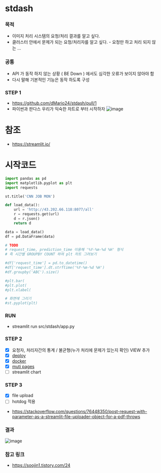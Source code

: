 # stdash
### 목적
- 이미지 처리 시스템의 요청/처리 결과를 알고 싶다.
- 클러스터 안에서 문제가 되는 요청/처리자를 알고 싶다. - 요청만 하고 처리 되지 않는 ...

### 공통
- API 가 동작 하지 않는 상황 ( BE Down ) 에서도 심각한 오류가 보이지 않아야 함
- 다시 말해 기본적인 기능은 동작 하도록 구성

### STEP 1
- https://github.com/dMario24/stdash/pull/1
- 파이썬과 판다스 우리가 익숙한 차트로 부터 시작하자
![image](https://github.com/user-attachments/assets/97df917e-bf5d-43f5-bc6b-86beb6e7e7d1)

# 참조
- https://streamlit.io/


# 시작코드
```python
import pandas as pd
import matplotlib.pyplot as plt
import requests

st.title('CNN JOB MON')

def load_data():
    url = 'http://43.202.66.118:8077/all'
    r = requests.get(url)
    d = r.json()
    return d

data = load_data()
df = pd.DataFrame(data)

# TODO
# request_time, prediction_time 이용해 '%Y-%m-%d %H' 형식
# 즉 시간별 GROUPBY COUNT 하여 plt 차트 그려보기

#df['request_time'] = pd.to_datetime()
#df['request_time'].dt.strftime('%Y-%m-%d %H')
#df.groupby('ABC').size()

#plt.bar(
#plt.plot(
#plt.xlabel(

# 화면에 그리기
#st.pyplot(plt)
```

### RUN
- streamlit run src/stdash/app.py


### STEP 2
- [x] 요청자, 처리자간의 통계 / 불균형(누가 처리에 문제가 있는지 확인) VIEW 추가
- [x] [deploy](https://docs.streamlit.io/deploy/streamlit-community-cloud/get-started/quickstart)
- [x] [docker](https://docs.streamlit.io/deploy/tutorials/docker)
- [x] [muti pages](https://docs.streamlit.io/get-started/fundamentals/additional-features)
- [ ] streamlit chart

### STEP 3
- [x] file upload
- [ ] hotdog 적용
- https://stackoverflow.com/questions/76448350/post-request-with-parameter-as-a-streamlit-file-uploader-object-for-a-pdf-throws

### 결과
![image](https://github.com/user-attachments/assets/fc9da759-d7db-4f20-b24f-04cff45b0b00)


### 참고 링크
- https://soojin1.tistory.com/24
  
